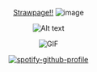 <div align="center">

[Strawpage!!](https://maxims.straw.page)    ![image](https://github.com/user-attachments/assets/0036ca02-9435-4c6a-811a-1610e9cfe66a)


![Alt text](https://media.tenor.com/u_kYdp2NcawAAAAj/idv-identity-v.gif)

![GIF](https://dividers.crd.co/assets/images/gallery10/8a8a2081.gif?v=05d33f91)

[![spotify-github-profile](https://spotify-github-profile.kittinanx.com/api/view?uid=315smbqoyczqcnc6v5vq7rhvdeim&cover_image=true&theme=natemoo-re&show_offline=false&background_color=121212&interchange=true&bar_color=53b14f&bar_color_cover=false)](https://github.com/kittinan/spotify-github-profile)


</div>

